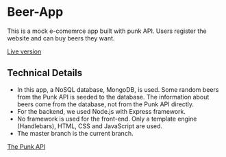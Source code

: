 # Beer-App
This is a mock e-comemrce app built with punk API. Users register the website and can buy beers they want.

[Live version](https://thebeerapp.herokuapp.com/)

## Technical Details
- In this app, a NoSQL database, MongoDB, is used. Some random beers from the Punk API is seeded to the database. The information about beers come from the database, not from the Punk API directly.
- For the backend, we used Node.js with Express framework.
- No framework is used for the front-end. Only a template engine (Handlebars), HTML, CSS and JavaScript are used.
- The master branch is the current branch.

 [The Punk API](http://punkapi.com)


